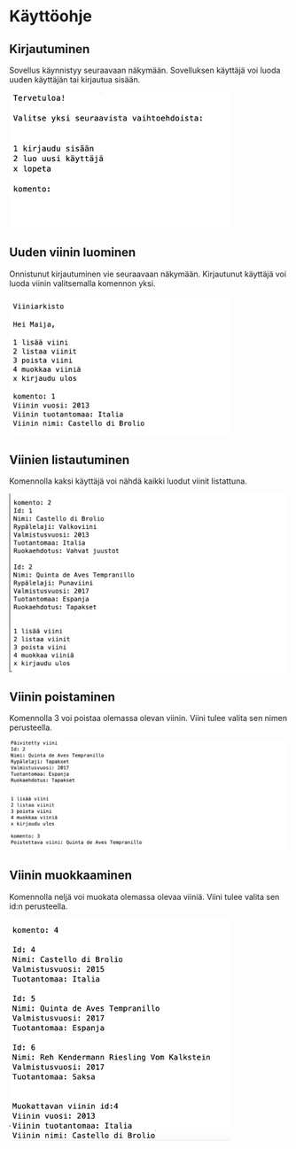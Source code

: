 
# Käyttöohje

## Kirjautuminen

Sovellus käynnistyy seuraavaan näkymään. Sovelluksen käyttäjä voi luoda uuden käyttäjän tai kirjautua sisään. 

<img src="https://github.com/sritala/ot-harjoitustyo/blob/master/dokumentaatio/kuvat/ohjeet.png" width="400">

## Uuden viinin luominen

Onnistunut kirjautuminen vie seuraavaan näkymään. Kirjautunut käyttäjä voi luoda viinin valitsemalla komennon yksi.

<img src="https://github.com/sritala/ot-harjoitustyo/blob/master/dokumentaatio/kuvat/ohjeet2.png" width="400">

## Viinien listautuminen

Komennolla kaksi käyttäjä voi nähdä kaikki luodut viinit listattuna. 

<img src="https://github.com/sritala/ot-harjoitustyo/blob/master/dokumentaatio/kuvat/kuva4.png">


## Viinin poistaminen

Komennolla 3 voi poistaa olemassa olevan viinin. Viini tulee valita sen nimen perusteella. 

<img src="https://github.com/sritala/ot-harjoitustyo/blob/master/dokumentaatio/kuvat/kuva1.png">

## Viinin muokkaaminen

Komennolla neljä voi muokata olemassa olevaa viiniä. Viini tulee valita sen id:n perusteella.

<img src="https://github.com/sritala/ot-harjoitustyo/blob/master/dokumentaatio/kuvat/ohjeet3.png" width="400">

